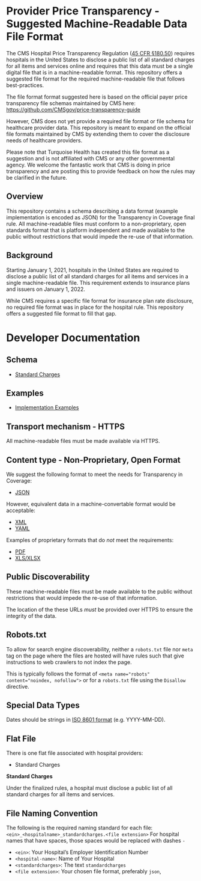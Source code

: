 # Provider Price Transparency - Suggested Machine-Readable Data File Format

The CMS Hospital Price Transparency Regulation ([45 CFR §180.50](https://www.federalregister.gov/d/2019-24931/p-1010))
requires hospitals in the United States to disclose a public list of all standard charges for all items and services 
online and requires that this data must be a single digital file that is in a machine-readable format. This repository offers 
a suggested file format for the required machine-readable file that follows best-practices. 

The file format format suggested here is based on the official payer price transparency file schemas maintained by CMS
here: https://github.com/CMSgov/price-transparency-guide

However, CMS does not yet provide a required file format or file schema for healthcare provider data. This repository is 
meant to expand on the official file formats maintained by CMS by extending them to cover the disclosure needs of healthcare 
providers. 

Please note that Turquoise Health has created this file format as a suggestion and is not affiliated with CMS or any
other governmental agency. We welcome the fantastic work that CMS is doing in price transparency and are posting this to 
provide feedback on how the rules may be clarified in the future.

## Overview

This repository contains a schema describing a data format (example implementation is encoded as JSON) for the 
Transparency in Coverage final rule. All machine-readable files must conform to a non-proprietary, open standards format 
that is platform independent and made available to the public without restrictions that would impede the re-use of 
that information.

## Background

Starting January 1, 2021, hospitals in the United States are required to disclose a public list of all standard charges 
for all items and services in a single machine-readable file. This requirement extends to insurance plans and issuers 
on January 1, 2022.

While CMS requires a specific file format for insurance plan rate disclosure, no required file format
was in place for the hospital rule. This repository offers a suggested file format to fill that gap.

# Developer Documentation

## Schema
* [Standard Charges](https://github.com/turquoisehealth/provider-price-transparency-guide/tree/main/examples/standardcharges)

## Examples
* [Implementation Examples](https://github.com/turquoisehealth/provider-price-transparency-guide/tree/main/examples/standardcharges)

## Transport mechanism - HTTPS

All machine-readable files must be made available via HTTPS.

## Content type - Non-Proprietary, Open Format

We suggest the following format to meet the needs for Transparency in Coverage:

* [JSON](https://www.json.org/)

However, equivalent data in a machine-convertable format would be acceptable:

* [XML](http://www.xml.org/)
* [YAML](https://yaml.org/)

Examples of proprietary formats that do *not* meet the requirements:
* [PDF](https://en.wikipedia.org/wiki/PDF)
* [XLS/XLSX](https://en.wikipedia.org/wiki/Microsoft_Excel#File_formats) 

## Public Discoverability

These machine-readable files must be made available to the public without restrictions that would impede the re-use of that information.

The location of the these URLs *must* be provided over HTTPS to ensure the integrity of the data.

## Robots.txt

To allow for search engine discoverability, neither a `robots.txt` file nor `meta` tag on the page where the files are hosted will have rules such that give instructions to web crawlers to not index the page.

This is typically follows the format of `<meta name="robots" content="noindex, nofollow">` or for a `robots.txt` file using the `Disallow` directive.

## Special Data Types

Dates should be strings in [ISO 8601 format](https://en.wikipedia.org/wiki/ISO_8601) (e.g. YYYY-MM-DD).

## Flat File

There is one flat file associated with hospital providers:

* Standard Charges

**Standard Charges**

Under the finalized rules, a hospital must disclose a public list of all standard charges for all items and services.
 

## File Naming Convention  

The following is the required naming standard for each file: `<ein>_<hospitalname>_standardcharges.<file extension>`
For hospital names that have spaces, those spaces would be replaced with dashes `-`

* `<ein>`: Your Hospital’s Employer Identification Number
* `<hospital-name>`: Name of Your Hospital
* `<standardcharges>`: The text `standardcharges`
* `<file extension>`: Your chosen file format, preferably `json`,

